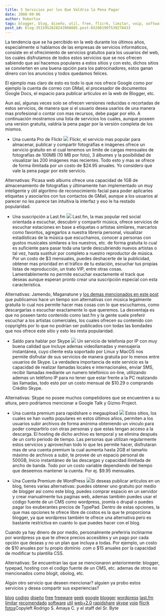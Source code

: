 ```yaml
---
title: 5 Servicios por los Que Valdria la Pena Pagar
date: 2008-09-06
author: Robertux
tags: blogger, blog, diseño, util, free, flicrk, limitar, voip, software, codigo, recomendado, im, last.fm, wordpress, fotos, web 2.0, skype, rapidshare, google
post_id: blog-3515952828243908885.post-652981997539278433
---
```


La tendencia que se ha percibido en la web durante los últimos años,
      especialmente si hablamos de las empresas de servicios informáticos, consiste en el
      ofrecimiento de servicios gratuitos para los usuarios del web, los cuales disfrutamos de todos
      estos servicios que se nos ofrecen sabiendo que así hacemos populares a estos sitios y con
      esto, dichos sitios se convierten en una buena opción para los patrocinadores, estos ganan
      dinero con los anuncios y todos quedamos felices.

El ejemplo mas claro
      de esto es todo lo que nos ofrece Google como por ejemplo la cuenta de correo con GMail, el
      procesador de documentos Google Docs, el espacio para publicar artículos en la web de Blogger,
      etc.

Aun así, algunas veces solo se ofrecen versiones reducidas o
      recortadas de estos servicios, de manera que si el usuario desea usarlos de una manera mas
      profesional o contar con mas recursos, debe pagar por ello. A continuación mostramos una lista
      de servicios los cuales, aunque poseen una version gratuita, valdría la pena pagar por la
      versión completa de los mismos.

- Una cuenta Pro de Flickr
[![](http://4.bp.blogspot.com/_jH77WNrMVRA/SMMwPVm9vPI/AAAAAAAADVs/JN6rD-NAhlg/s400/imgPost1.jpg)](http://4.bp.blogspot.com/_jH77WNrMVRA/SMMwPVm9vPI/AAAAAAAADVs/JN6rD-NAhlg/s1600-h/imgPost1.jpg)
Flickr,
      el servicio mas popular para almacenar, publicar y compartir fotografías e imágenes ofrece un
      servicio gratuito en el cual tenemos un limite de cargas mensuales de fotografías de 100MB (10
      MB por foto), 3 álbumes y la posibilidad de visualizar las 200 imágenes mas recientes. Todo
      esto y mas se ofrece de forma ilimitada por un costo de $24.95 anuales. Yo considero que vale
      la pena pagar por este servicio.

Alternativas: Picasa web albums ofrece una capacidad de 1GB de
      almacenamiento de fotografías y últimamente han implementado un muy inteligente y útil
      algoritmo de reconocimiento facial para poder aplicarles etiquetas y asociarlos con tus
      contactos de GMail, aunque a los usuarios al parecer no les parece tan intuitiva la interfaz y
      eso le ha restado popularidad.

- Una suscripción a Last.fm
[![](http://1.bp.blogspot.com/_jH77WNrMVRA/SMMwtKrLiFI/AAAAAAAADV0/5uOOOYRPthE/s400/imgPost2.png)](http://1.bp.blogspot.com/_jH77WNrMVRA/SMMwtKrLiFI/AAAAAAAADV0/5uOOOYRPthE/s1600-h/imgPost2.png)
Last.fm, la mas popular red social orientada a escuchar, descubrir y compartir música,
      ofrece servicios de escuchar estaciones en base a etiquetas o artistas similares, marcarlos
      como favoritos, agregarlos a nuestra librería personal, visualizar estadísticas de la música
      que escuchamos, conocer a personas con gustos musicales similares a los nuestros, etc. de
      forma gratuita lo cual es suficiente para pasar toda una tarde descubriendo nuevos artistas o
      tal vez, hasta sustituir por completo a nuestro reproductor de música. Por un costo de $3
      mensuales, puedes deshacerte de la publicidad, obtener mas prioridad en el tráfico de tu
      estación, escuchar tus propias listas de reproducción, un trato VIP, entre otras cosas.
      Lamentablemente no permite escuchar exactamente el track que deseas aunque esperan pronto
      crear una suscripción especial con esta característica.

Alternativas: Jamendo, Maganatune y [los demas mencionados en este post](http://www.srbyte.com/2008/07/musica-legalmente-gratuita.html) que publicamos hace un tiempo son alternativas con música legalmente
      gratuita lo cual nos permite hacer mas cosas con lo que escuchamos, como descargarlas o
      escuchar exactamente lo que queremos. La desventaja es que no poseen tanto contenido como
      last.fm y la gente suele preferir escuchar a los artistas comerciales, los cuales ofrecen su
      contenido con copyrights por lo que no podrían ser publicados con todas las bondades que nos
      ofrece este sitio y esto les resta popularidad.

- Saldo para hablar por Skype
[![](http://3.bp.blogspot.com/_jH77WNrMVRA/SMMxnqhX39I/AAAAAAAADWM/Tgq_2llOS1s/s400/imgPost3.jpg)](http://3.bp.blogspot.com/_jH77WNrMVRA/SMMxnqhX39I/AAAAAAAADWM/Tgq_2llOS1s/s1600-h/imgPost3.jpg)
Un
      servicio de telefonía por IP con muy buena calidad que incluye ademas videollamadas y
      mensajería instantánea, cuyo cliente esta soportado por Linux y MacOS nos permite disfrutar de
      sus servicios de manera gratuita por lo menos entre usuarios de Skype. La verdadera
      importancia de este servicio es la capacidad de realizar llamadas locales e internacionales,
      enviar SMS, recibir llamadas mediante un numero telefónico on-line, utilizando ademas un
      teléfono IP para no tener que estar frente a la PC realizando las llamadas, todo esto por un
      costo mensual de $10.29 o comprando Crédito Skype.

Alternativas: Skype no posee muchos competidores
      que se encuentren a su altura, pero podríamos mencionar a Google Talk y Gizmo Project.

- Una cuenta premium para rapidshare o megaupload
[![](http://1.bp.blogspot.com/_jH77WNrMVRA/SMMxW16QjQI/AAAAAAAADWE/dYYHglBfkt8/s400/imgPost4.png)](http://1.bp.blogspot.com/_jH77WNrMVRA/SMMxW16QjQI/AAAAAAAADWE/dYYHglBfkt8/s1600-h/imgPost4.png)
Estos
      sitios, los cuales se han vuelto populares en estos últimos añios, permiten a los usuarios
      subir archivos de forma anónima obteniendo un vinculo para poder compartirlo con otras
      personas y que estas tengan acceso a la descarga. El hosting de dicho archivo es temporal y se
      elimina después de un corto periodo de tiempo. Las personas que utilizan regularmente estos
      servicios y aprovechan todo lo que les permite hacer, disfrutaran mas de una cuenta premium la
      cual aumenta hasta 2GB el tamañio máximo de archivos a subir, te provee de un espacio personal
      de 500GB, Inicio instantáneo de las descargas y capacidad ilimitada de ancho de banda. Todo
      por un costo variable dependiendo del tiempo que deseemos mantener la cuenta. Por ej. $9.95
      mensuales.

- Una Cuenta Premium de WordPress
[![](http://2.bp.blogspot.com/_jH77WNrMVRA/SMNa_4-9b-I/AAAAAAAADWc/03MBRbyUSB4/s400/postImg7.png)](http://2.bp.blogspot.com/_jH77WNrMVRA/SMNa_4-9b-I/AAAAAAAADWc/03MBRbyUSB4/s1600-h/postImg7.png)Si deseas publicar
      artículos en un blog, tienes varias alternativas: puedes obtener uno gratuito por medio de
      blogger así como este blog, puedes comprar espacio en un servidor y crear manualmente tus
      paginas web, ademas también puedes usar el código fuente de un CMS como wordpress, joomla o
      drupal o puedes pagar los exuberantes precios de TypePad. Dentro de estas opciones, la que mas
      opciones te ofrece libre de costos es la que te proporciona blogger, ya que wordpress también
      te ofrece una alternativa pero es bastante restrictiva en cuanto lo que puedes hacer con el
      blog.

Cuando ya hay dinero de por medio, personalmente preferiría
      inclinarme por wordpress ya que te ofrece precios accesibles y un pago por cada opción que
      deseas y no un plan que incluya a todas. Por ejemplo, un costo de $10 anuales por tu propio
      dominio .com o $15 anuales por la
      capacidad de modificar tu plantilla CSS.

Alternativas: Se encuentran las que se mencionaron anteriormente:
      blogger, typepad, hosting con el codigo fuente de un CMS, etc. ademas de otros no mencionados
      como blogit, obolog, etc.

Algún otro servicio que deseen mencionar?
      alguien ya probo estos servicios y desea compartir sus experiencias?

[blog](http://www.blogalaxia.com/tags/blog) [codigo](http://www.blogalaxia.com/tags/codigo) [diseño](http://www.blogalaxia.com/tags/diseno) [free](http://www.blogalaxia.com/tags/free) [freeware](http://www.blogalaxia.com/tags/freeware) [geek](http://www.blogalaxia.com/tags/geek) [google](http://www.blogalaxia.com/tags/google)
[blogger](http://www.blogalaxia.com/tags/blogger) [wordpress](http://www.blogalaxia.com/tags/wordpress) [last.fm](http://www.blogalaxia.com/tags/last.fm) [limitar](http://www.blogalaxia.com/tags/limitar) [recomendado](http://www.blogalaxia.com/tags/recomendado) [software](http://www.blogalaxia.com/tags/software) [util](http://www.blogalaxia.com/tags/util) [web+2.0](http://www.blogalaxia.com/tags/web+2.0) [rapidshare](http://www.blogalaxia.com/tags/rapidshare) [skype](http://www.blogalaxia.com/tags/skype)
[voip](http://www.blogalaxia.com/tags/voip) [flicrk](http://www.blogalaxia.com/tags/flicrk) [fotos](http://www.blogalaxia.com/tags/fotos)Copyleft Rodrigo S. Amaya C. y el staff del Sr.
      Byte